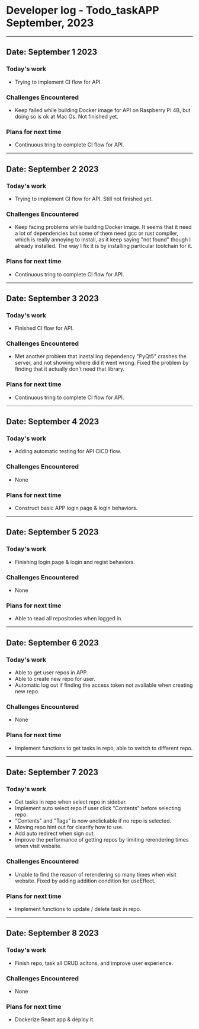 # Developer log - Todo_taskAPP September, 2023
---
## Date: September 1 2023
### Today's work
- Trying to implement CI flow for API.
### Challenges Encountered
- Keep failed while building Docker image for API on Raspberry Pi 4B, but doing so is ok at Mac Os. Not finished yet.
### Plans for next time
- Continuous tring to complete CI flow for API.
---
## Date: September 2 2023
### Today's work
- Trying to implement CI flow for API. Still not finished yet.
### Challenges Encountered
- Keep facing problems while building Docker image. It seems that it need a lot of dependencies but some of them need gcc or rust compiler, which is really annoying to install, as it keep saying "not found" though I already installed. The way I fix it is by installing particular toolchain for it.
### Plans for next time
- Continuous tring to complete CI flow for API.
---
## Date: September 3 2023
### Today's work
- Finished CI flow for API.
### Challenges Encountered
- Met another problem that inastalling dependency "PyQt5" crashes the server, and not showing where did it went wrong. Fixed the problem by finding that it actually don't need that library.
### Plans for next time
- Continuous tring to complete CI flow for API.
---
## Date: September 4 2023
### Today's work
- Adding automatic testing for API CICD flow.
### Challenges Encountered
- None
### Plans for next time
- Construct basic APP login page & login behaviors.
---
## Date: September 5 2023
### Today's work
- Finishing login page & login and regist behaviors.
### Challenges Encountered
- None
### Plans for next time
- Able to read all repositories when logged in.
---
## Date: September 6 2023
### Today's work
- Able to get user repos in APP.
- Able to create new repo for user.
- Automatic log out if finding the access token not avaliable when creating new repo.
### Challenges Encountered
- None
### Plans for next time
- Implement functions to get tasks in repo, able to switch to different repo.
---
## Date: September 7 2023
### Today's work
- Get tasks in repo when select repo in sidebar.
- Implement auto select repo if user click "Contents" before selecting repo.
- "Contents" and "Tags" is now unclickable if no repo is selected.
- Moving repo hint out for clearify how to use.
- Add auto redirect when sign out. 
- Improve the performance of getting repos by limiting rerendering times when visit website.
### Challenges Encountered
- Unable to find the reason of rerendering so many times when visit website. Fixed by adding addition condition for useEffect.
### Plans for next time
- Implement functions to update / delete task in repo.
---
## Date: September 8 2023
### Today's work
- Finish repo, task all CRUD acitons, and improve user experience.
### Challenges Encountered
- None
### Plans for next time
- Dockerize React app & deploy it.